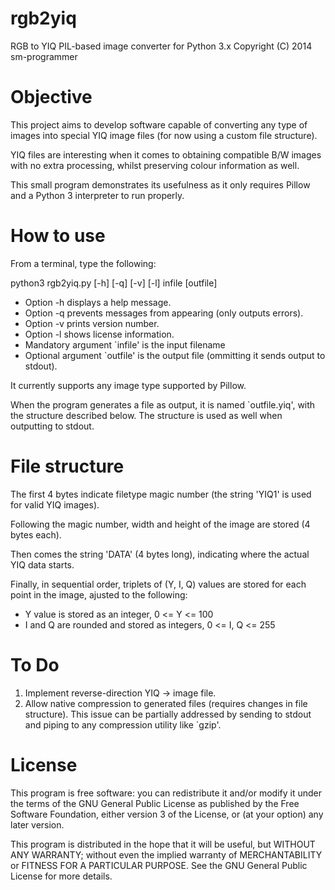 rgb2yiq
=======

RGB to YIQ PIL-based image converter for Python 3.x
Copyright (C) 2014	sm-programmer

Objective
=========

This project aims to develop software capable of converting any type of images into special YIQ image files (for now using a custom file structure).

YIQ files are interesting when it comes to obtaining compatible B/W images with no extra processing, whilst preserving colour information as well.

This small program demonstrates its usefulness as it only requires Pillow and a Python 3 interpreter to run properly.

How to use
==========

From a terminal, type the following:

python3 rgb2yiq.py [-h] [-q] [-v] [-l] infile [outfile]

- Option -h displays a help message.
- Option -q prevents messages from appearing (only outputs errors).
- Option -v prints version number.
- Option -l shows license information.
- Mandatory argument `infile' is the input filename
- Optional argument `outfile' is the output file (ommitting it sends output to stdout).

It currently supports any image type supported by Pillow.

When the program generates a file as output, it is named `outfile.yiq', with the structure described below. The structure is used as well when outputting to stdout.

File structure
==============

The first 4 bytes indicate filetype magic number (the string 'YIQ1' is used for valid YIQ images).

Following the magic number, width and height of the image are stored (4 bytes each).

Then comes the string 'DATA' (4 bytes long), indicating where the actual YIQ data starts.

Finally, in sequential order, triplets of (Y, I, Q) values are stored for each point in the image, ajusted to the following:

- Y value is stored as an integer, 0 <= Y <= 100
- I and Q are rounded and stored as integers, 0 <= I, Q <= 255

To Do
=====

1. Implement reverse-direction YIQ -> image file.
2. Allow native compression to generated files (requires changes in file structure). This issue can be partially addressed by sending to stdout and piping to any compression utility like `gzip'.

License
=======

This program is free software: you can redistribute it and/or modify
it under the terms of the GNU General Public License as published by
the Free Software Foundation, either version 3 of the License, or
(at your option) any later version.

This program is distributed in the hope that it will be useful,
but WITHOUT ANY WARRANTY; without even the implied warranty of
MERCHANTABILITY or FITNESS FOR A PARTICULAR PURPOSE.  See the
GNU General Public License for more details.
